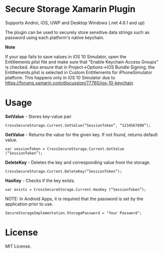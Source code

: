 # Secure Storage Xamarin Plugin

Supports Androi, iOS, UWP and Desktop Windows (.net 4.6.1 and up)

The plugin can be used to securely store sensitive data strings such as password using each platform's native keychain.

**Note**

If your app fails to save values in iOS 10 Simulator, open the Entitlements.plist file and make sure that "Enable Keychain Access Groups" is checked. Also ensure that in Project->Options->iOS Bundle Signing, the Entitlements.plist is selected in Custom Entitlements for iPhoneSimulator platform.
This happens only in iOS 10 Simulator due to https://forums.xamarin.com/discussion/77760/ios-10-keychain

# Usage

**SetValue** - Stores key-value pair

``` 
CrossSecureStorage.Current.SetValue(“SessionToken”, “1234567890”);
```

**GetValue** - Returns the value for the given key. If not found, returns default value.

``` 
var sessionToken = CrossSecureStorage.Current.GetValue (“SessionToken”);
```

**DeleteKey** - Deletes the key and corresponding value from the storage.

``` 
CrossSecureStorage.Current.DeleteKey(“SessionToken”);
``` 

**HasKey** - Checks if the key exists.

```
var exists = CrossSecureStorage.Current.HasKey (“SessionToken”);
``` 

NOTE: In Android Apps, it is required that the password is set by the application prior to use.

```
SecureStorageImplementation.StoragePassword = "Your Password";
```

# License

MIT License. 










